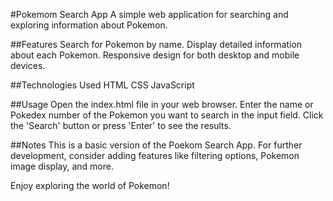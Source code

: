 #Pokemom Search App
A simple web application for searching and exploring information about Pokemon.

##Features
Search for Pokemon by name.
Display detailed information about each Pokemon.
Responsive design for both desktop and mobile devices.

##Technologies Used
HTML
CSS
JavaScript

##Usage
Open the index.html file in your web browser.
Enter the name or Pokedex number of the Pokemon you want to search in the input field.
Click the 'Search' button or press 'Enter' to see the results.

##Notes
This is a basic version of the Poekom Search App. For further development, consider adding features like filtering options, Pokemon image display, and more.

Enjoy exploring the world of Pokemon!
